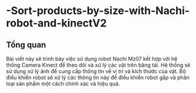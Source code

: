 # -Sort-products-by-size-with-Nachi-robot-and-kinectV2

## Tổng quan 
Bài viết này sẽ trình bày việc sử dụng robot Nachi Mz07 kết hợp với hệ thống Camera Kinect để theo dõi và xử lý các vật trên băng tải. Hệ thống sẽ sử dụng xử lý ảnh để cung cấp thông tin về vị trí và kích thước của vật. Bộ điều khiển robot sẽ xử lý các thông tin này để điều khiển robot gắp và phân loại sản phẩm một cách chính xác và hiệu quả.
